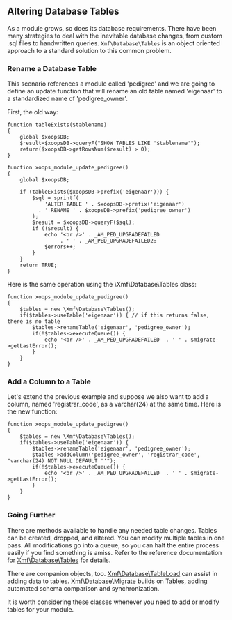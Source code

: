 ## Altering Database Tables

As a module grows, so does its database requirements. There have been many strategies to deal with
the inevitable database changes, from custom .sql files to handwritten queries. `Xmf\Database\Tables`
is an object oriented approach to a standard solution to this common problem.

### Rename a Database Table

This scenario references a module called 'pedigree' and we are going to define an update function
that will rename an old table named 'eigenaar' to a standardized name of 'pedigree_owner'.

First, the old way:

```
function tableExists($tablename)
{
    global $xoopsDB;
    $result=$xoopsDB->queryF("SHOW TABLES LIKE '$tablename'");
    return($xoopsDB->getRowsNum($result) > 0);
}

function xoops_module_update_pedigree()
{
    global $xoopsDB;

    if (tableExists($xoopsDB->prefix('eigenaar'))) {
        $sql = sprintf(
            'ALTER TABLE ' . $xoopsDB->prefix('eigenaar')
          . ' RENAME ' . $xoopsDB->prefix('pedigree_owner')
        );
        $result = $xoopsDB->queryF($sql);
        if (!$result) {
            echo '<br />' . _AM_PED_UPGRADEFAILED
                 . ' ' . _AM_PED_UPGRADEFAILED2;
            $errors++;
        }
    }
    return TRUE;
}
```

Here is the same operation using the \Xmf\Database\Tables class:

```
function xoops_module_update_pedigree()
{
    $tables = new \Xmf\Database\Tables();
    if($tables->useTable('eigenaar')) { // if this returns false, there is no table
        $tables->renameTable('eigenaar', 'pedigree_owner');
        if(!$tables->executeQueue()) {
	        echo '<br />' . _AM_PED_UPGRADEFAILED  . ' ' . $migrate->getLastError();
	    }
    }
}
```

### Add a Column to a Table

Let's extend the previous example and suppose we also want to add a column, named
'registrar_code', as a varchar(24) at the same time. Here is the new function:

```
function xoops_module_update_pedigree()
{
    $tables = new \Xmf\Database\Tables();
    if($tables->useTable('eigenaar')) {
        $tables->renameTable('eigenaar', 'pedigree_owner');
        $tables->addColumn('pedigree_owner', 'registrar_code', "varchar(24) NOT NULL DEFAULT ''");
        if(!$tables->executeQueue()) {
	        echo '<br />' . _AM_PED_UPGRADEFAILED  . ' ' . $migrate->getLastError();
	    }
    }
}
```

### Going Further

There are methods available to handle any needed table changes. Tables can be created, dropped,
and altered. You can modify multiple tables in one pass. All modifications go into a queue, so you
can halt the entire process easily if you find something is amiss. Refer to the reference
documentation for [Xmf\Database\Tables](../database/tables.md) for details.

There are companion objects, too. [Xmf\Database\TableLoad](../database/tableload.md) can assist in
adding data to tables. [Xmf\Database\Migrate](../database/migrate.md) builds on Tables, adding 
automated schema comparison and synchronization.

It is worth considering these classes whenever you need to add or modify tables for your module.
